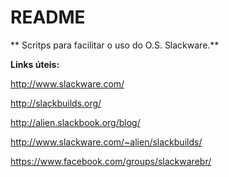 # README #
**
Scritps para facilitar o uso do O.S. Slackware.**

**Links úteis:**

http://www.slackware.com/

http://slackbuilds.org/

http://alien.slackbook.org/blog/

http://www.slackware.com/~alien/slackbuilds/

https://www.facebook.com/groups/slackwarebr/